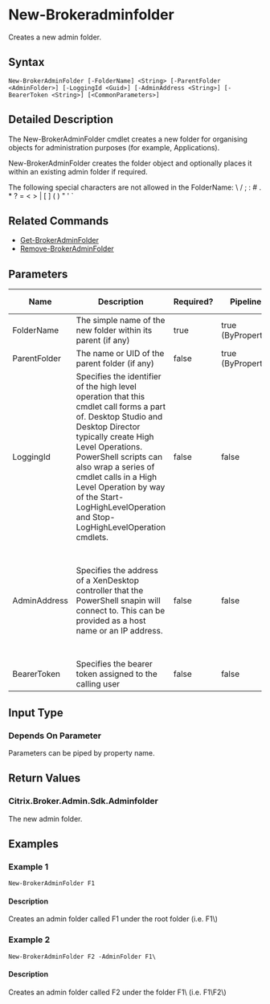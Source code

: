 ﻿
# New-Brokeradminfolder
Creates a new admin folder.
## Syntax
```
New-BrokerAdminFolder [-FolderName] <String> [-ParentFolder <AdminFolder>] [-LoggingId <Guid>] [-AdminAddress <String>] [-BearerToken <String>] [<CommonParameters>]
```
## Detailed Description
The New-BrokerAdminFolder cmdlet creates a new folder for organising objects for administration purposes (for example, Applications).

New-BrokerAdminFolder creates the folder object and optionally places it within an existing admin folder if required.

The following special characters are not allowed in the FolderName: \\ / ; : # . \* ? = &lt; &gt; | \[ \] ( ) " ' \`


## Related Commands

* [Get-BrokerAdminFolder](../Get-BrokerAdminFolder/)
* [Remove-BrokerAdminFolder](../Remove-BrokerAdminFolder/)
## Parameters
| Name   | Description | Required? | Pipeline Input | Default Value |
| --- | --- | --- | --- | --- |
| FolderName | The simple name of the new folder within its parent (if any) | true | true (ByPropertyName) |  |
| ParentFolder | The name or UID of the parent folder (if any) | false | true (ByPropertyName) |  |
| LoggingId | Specifies the identifier of the high level operation that this cmdlet call forms a part of. Desktop Studio and Desktop Director typically create High Level Operations. PowerShell scripts can also wrap a series of cmdlet calls in a High Level Operation by way of the Start-LogHighLevelOperation and Stop-LogHighLevelOperation cmdlets. | false | false |  |
| AdminAddress | Specifies the address of a XenDesktop controller that the PowerShell snapin will connect to. This can be provided as a host name or an IP address. | false | false | Localhost. Once a value is provided by any cmdlet, this value will become the default. |
| BearerToken | Specifies the bearer token assigned to the calling user | false | false |  |

## Input Type

### Depends On Parameter
Parameters can be piped by property name.
## Return Values

### Citrix.Broker.Admin.Sdk.Adminfolder
The new admin folder.
## Examples

### Example 1
```
New-BrokerAdminFolder F1
```
#### Description
Creates an admin folder called F1 under the root folder (i.e. F1\\)
### Example 2
```
New-BrokerAdminFolder F2 -AdminFolder F1\
```
#### Description
Creates an admin folder called F2 under the folder F1\\ (i.e. F1\\F2\\)
